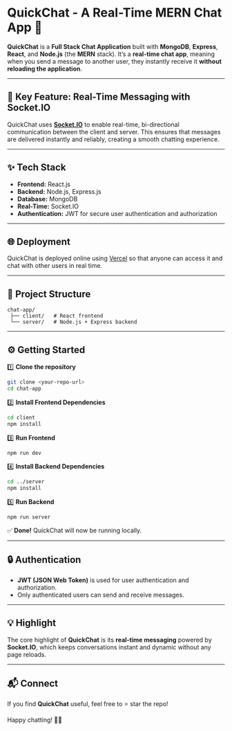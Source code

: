 # QuickChat - A Real-Time MERN Chat App 🚀

**QuickChat** is a **Full Stack Chat Application** built with **MongoDB**, **Express**, **React**, and **Node.js** (the **MERN** stack).
It’s a **real-time chat app**, meaning when you send a message to another user, they instantly receive it **without reloading the application**.

---

## 🔗 Key Feature: Real-Time Messaging with Socket.IO

QuickChat uses **[Socket.IO](https://socket.io/)** to enable real-time, bi-directional communication between the client and server.
This ensures that messages are delivered instantly and reliably, creating a smooth chatting experience.

---

## ✨ Tech Stack

* **Frontend:** React.js
* **Backend:** Node.js, Express.js
* **Database:** MongoDB
* **Real-Time:** Socket.IO
* **Authentication:** JWT for secure user authentication and authorization

---

## 🌐 Deployment

QuickChat is deployed online using [Vercel](https://vercel.com/) so that anyone can access it and chat with other users in real time.

---

## 📂 Project Structure

```
chat-app/
 ├── client/   # React frontend
 └── server/   # Node.js + Express backend
```

---

## ⚙️ Getting Started

1️⃣ **Clone the repository**

```bash
git clone <your-repo-url>
cd chat-app
```

2️⃣ **Install Frontend Dependencies**

```bash
cd client
npm install
```

3️⃣ **Run Frontend**

```bash
npm run dev
```

4️⃣ **Install Backend Dependencies**

```bash
cd ../server
npm install
```

5️⃣ **Run Backend**

```bash
npm run server
```

✅ **Done!** QuickChat will now be running locally.

---

## 🔒 Authentication

* **JWT (JSON Web Token)** is used for user authentication and authorization.
* Only authenticated users can send and receive messages.

---

## 💡 Highlight

The core highlight of **QuickChat** is its **real-time messaging** powered by **Socket.IO**, which keeps conversations instant and dynamic without any page reloads.

---

## 📬 Connect

If you find **QuickChat** useful, feel free to ⭐ star the repo!

Happy chatting! 🚀✨
